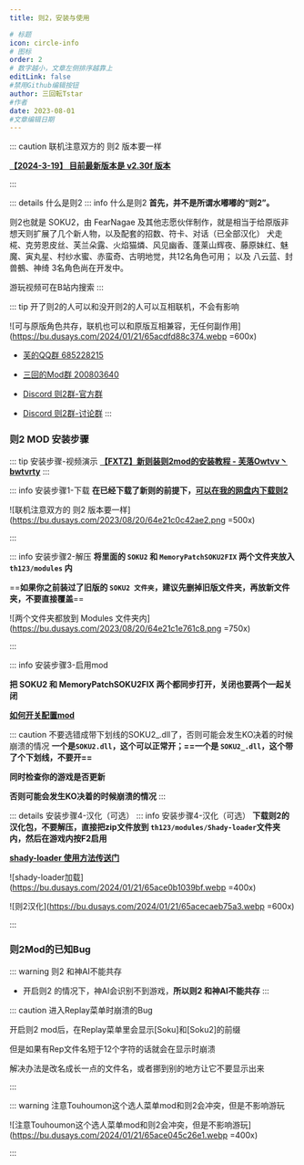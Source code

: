 ```yaml
---
title: 则2，安装与使用

# 标题
icon: circle-info
# 图标
order: 2
# 数字越小，文章左侧排序越靠上
editLink: false
#禁用Github编辑按钮
author: 三回転Tstar
#作者
date: 2023-08-01
#文章编辑日期
---
```



::: caution 联机注意双方的 则2 版本要一样

[**【2024-3-19】 目前最新版本是 v2.30f 版本**](/about/)

:::

::: details 什么是则2
::: info 什么是则2
**首先，并不是所谓水嘟嘟的“则2”。**

则2也就是 SOKU2，由 FearNagae 及其他志愿伙伴制作，就是相当于给原版非想天则扩展了几个新人物，以及配套的招数、符卡、对话（已全部汉化）
犬走椛、克劳恩皮丝、芙兰朵露、火焰猫燐、风见幽香、蓬莱山辉夜、藤原妹红、魅魔、寅丸星、村纱水蜜、赤蛮奇、古明地觉，共12名角色可用；
以及 八云蓝、封兽鵺、神绮 3名角色尚在开发中。

游玩视频可在B站内搜索
:::

::: tip 开了则2的人可以和没开则2的人可以互相联机，不会有影响

![可与原版角色共存，联机也可以和原版互相兼容，无任何副作用](https://bu.dusays.com/2024/01/21/65acdfd88c374.webp =600x)


- [芙的QQ群 685228215](http://qm.qq.com/cgi-bin/qm/qr?_wv=1027&k=zsgCD6REC7p6u2L46ahgkQY_J-0t5HlS&authKey=CLqRZwl5673BWQPIU1noQxevPUGMU8a6ErgULwwFecyfgDllRGgAy7gmi%2By%2FwkGV&noverify=0&group_code=685228215) 

- [三回的Mod群 200803640](http://qm.qq.com/cgi-bin/qm/qr?_wv=1027&k=BlPlWLS0pzH53ek-6s_li9I9iyKOX2rp&authKey=IeuhBJ9I5o%2B2wsG9Ms0M1UaLEYqtSQERdxJ713CxleEak%2FBvvByzAGiJg%2Bw0zp8D&noverify=0&group_code=200803640)

- [Discord 则2群-官方群](http://discord.gg/Bgxdcav)

- [Discord 则2群-讨论群](https://discord.gg/AyAD8ZYNjg)
:::


### 则2 MOD 安装步骤
::: tip 安装步骤-视频演示
[**【FXTZ】新则装则2mod的安装教程 - 芙落Owtvv丶bwtvrty**](https://www.bilibili.com/video/BV1HH4y1L7m3)
:::

::: info 安装步骤1-下载
**在已经下载了新则的前提下，**[**可以在我的网盘内下载则2**](/about/)

![联机注意双方的 则2 版本要一样](https://bu.dusays.com/2023/08/20/64e21c0c42ae2.png =500x)



:::


::: info 安装步骤2-解压
**将里面的 `SOKU2` 和 `MemoryPatchSOKU2FIX` 两个文件夹放入 `th123/modules` 内**

==**如果你之前装过了旧版的 `SOKU2 文件夹`，建议先删掉旧版文件夹，再放新文件夹，不要直接覆盖**==

![两个文件夹都放到 Modules 文件夹内](https://bu.dusays.com/2023/08/20/64e21c1e761c8.png =750x)


:::

::: info 安装步骤3-启用mod

**把 SOKU2 和 MemoryPatchSOKU2FIX 两个都同步打开，关闭也要两个一起关闭**

[**如何开关配置mod**](/mods/WhatsMod.html)

::: caution 不要选错成带下划线的SOKU2_.dll了，否则可能会发生KO决着的时候崩溃的情况
**一个是`SOKU2.dll`，这个可以正常开；==一个是 `SOKU2_.dll`，这个带了个下划线，不要开==**

**同时检查你的游戏是否更新**

**否则可能会发生KO决着的时候崩溃的情况**
:::

::: details 安装步骤4-汉化（可选）
::: info 安装步骤4-汉化（可选）
**下载则2的汉化包，不要解压，直接把zip文件放到 `th123/modules/Shady-loader`文件夹内，然后在游戏内按F2启用**

[**shady-loader 使用方法传送门**](/mods/DIY/Shady-loader.html)

![shady-loader加载](https://bu.dusays.com/2024/01/21/65ace0b1039bf.webp =400x)

![则2汉化](https://bu.dusays.com/2024/01/21/65acecaeb75a3.webp =600x)

:::

### 则2Mod的已知Bug

::: warning 则2 和神AI不能共存

- 开启则2 的情况下，神AI会识别不到游戏，**所以则2 和神AI不能共存**
:::

::: caution 进入Replay菜单时崩溃的Bug

开启则2 mod后，在Replay菜单里会显示[Soku]和[Soku2]的前缀

但是如果有Rep文件名短于12个字符的话就会在显示时崩溃

解决办法是改名成长一点的文件名，或者挪到别的地方让它不要显示出来

:::



::: warning 注意Touhoumon这个选人菜单mod和则2会冲突，但是不影响游玩

![注意Touhoumon这个选人菜单mod和则2会冲突，但是不影响游玩](https://bu.dusays.com/2024/01/21/65ace045c26e1.webp =400x)

:::
